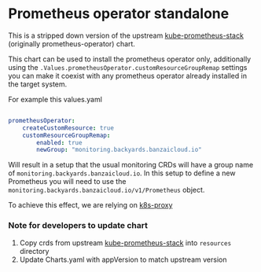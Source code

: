 # Prometheus operator standalone

This is a stripped down version of the upstream
[kube-prometheus-stack](https://github.com/prometheus-community/helm-charts/tree/main/charts/kube-prometheus-stack)
(originally prometheus-operator) chart.

This chart can be used to install the prometheus operator only, additionally using
the `.Values.prometheusOperator.customResourceGroupRemap` settings you can make it
coexist with any prometheus operator already installed in the target system.

For example this values.yaml

```yaml

prometheusOperator:
    createCustomResource: true
    customResourceGroupRemap:
        enabled: true
        newGroup: "monitoring.backyards.banzaicloud.io"

```

Will result in a setup that the usual monitoring CRDs will have a group name of
`monitoring.backyards.banzaicloud.io`. In this setup to define a new Prometheus you
will need to use the `monitoring.backyards.banzaicloud.io/v1/Prometheus` object.

To achieve this effect, we are relying on [k8s-proxy](https://github.com/banzaicloud/k8s-proxy)

### Note for developers to update chart
1. Copy crds from upstream [kube-prometheus-stack](https://github.com/prometheus-community/helm-charts/tree/main/charts/kube-prometheus-stack/crds) into `resources` directory
2. Update Charts.yaml with appVersion to match upstream version
